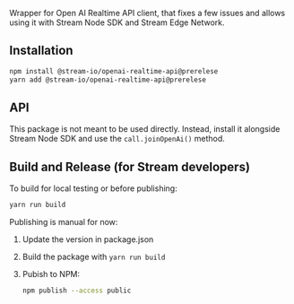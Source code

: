 Wrapper for Open AI Realtime API client, that fixes a few issues and allows
using it with Stream Node SDK and Stream Edge Network.

## Installation

```sh
npm install @stream-io/openai-realtime-api@prerelese
yarn add @stream-io/openai-realtime-api@prerelese
```

## API

This package is not meant to be used directly. Instead, install it alongside
Stream Node SDK and use the `call.joinOpenAi()` method.

## Build and Release (for Stream developers)

To build for local testing or before publishing:

```sh
yarn run build
```

Publishing is manual for now:

1. Update the version in package.json
2. Build the package with `yarn run build`
3. Pubish to NPM:

   ```sh
   npm publish --access public
   ```
